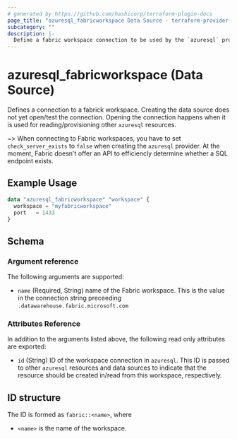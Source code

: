 ```yaml
---
# generated by https://github.com/hashicorp/terraform-plugin-docs
page_title: "azuresql_fabricworkspace Data Source - terraform-provider-azuresql"
subcategory: ""
description: |-
  Define a fabric workspace connection to be used by the `azuresql` provider.
---
```


# azuresql_fabricworkspace (Data Source)

Defines a connection to a fabrick workspace. Creating the data source does not yet open/test the connection. Opening the connection happens when it is used for reading/provisioning other `azuresql` resources.

~> When connecting to Fabric workspaces, you have to set `check_server_exists` to `false` when creating the `azuresql` provider. At the moment, Fabric doesn't offer an API to efficiencly determine whether a SQL endpoint exists. 

## Example Usage

```terraform
data "azuresql_fabricworkspace" "workspace" {
  workspace = "myfabricworkspace"
  port   = 1433
}
```

<!-- schema generated by tfplugindocs -->
## Schema

### Argument reference
The following arguments are supported:

- `name` (Required, String) name of the Fabric workspace. This is the value in the connection string preceeding `.datawarehouse.fabric.microsoft.com`
  
### Attributes Reference
In addition to the arguments listed above, the following read only attributes are exported:

- `id` (String) ID of the workspace connection in `azuresql`. This ID is passed to other `azuresql` resources and data sources to indicate that the resource should be created in/read from this workspace, respectively.

## ID structure

The ID is formed as `fabric::<name>`, where
* `<name>` is the name of the workspace.